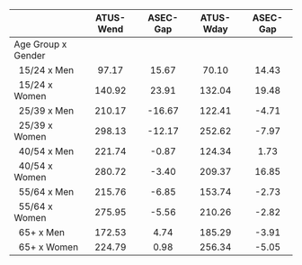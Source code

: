 
|                      |    ATUS-Wend |     ASEC-Gap |    ATUS-Wday |     ASEC-Gap |
| -------------------- | :----------: | :----------: | :----------: | :----------: |
| Age Group x Gender   |              |              |              |              |
| &nbsp;&nbsp;15/24 x Men |        97.17 |        15.67 |        70.10 |        14.43 |
| &nbsp;&nbsp;15/24 x Women |       140.92 |        23.91 |       132.04 |        19.48 |
| &nbsp;&nbsp;25/39 x Men |       210.17 |       -16.67 |       122.41 |        -4.71 |
| &nbsp;&nbsp;25/39 x Women |       298.13 |       -12.17 |       252.62 |        -7.97 |
| &nbsp;&nbsp;40/54 x Men |       221.74 |        -0.87 |       124.34 |         1.73 |
| &nbsp;&nbsp;40/54 x Women |       280.72 |        -3.40 |       209.37 |        16.85 |
| &nbsp;&nbsp;55/64 x Men |       215.76 |        -6.85 |       153.74 |        -2.73 |
| &nbsp;&nbsp;55/64 x Women |       275.95 |        -5.56 |       210.26 |        -2.82 |
| &nbsp;&nbsp;65+ x Men |       172.53 |         4.74 |       185.29 |        -3.91 |
| &nbsp;&nbsp;65+ x Women |       224.79 |         0.98 |       256.34 |        -5.05 |

